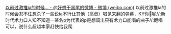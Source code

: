 [以前过激推ia的时候... - @好想干黑尾的微博 - 微博 (weibo.com)](https://weibo.com/1869922573/L38Rgi7qB?pagetype=fav)
以前过激推ia的时候会忍不住想杀了一些说ia不行让其他（高音）唱见来翻的弹幕，KY你🐎呢//:新时代术力口人知不知道一某名p为代表的p是想调出只有术力口能唱的曲子//:翻唱可以，说什么超越本家赶快给我爬